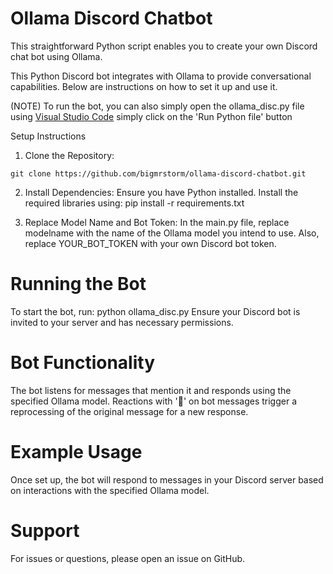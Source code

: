 # Ollama Discord Chatbot
This straightforward Python script enables you to create your own Discord chat bot using Ollama.

This Python Discord bot integrates with Ollama to provide conversational capabilities. Below are instructions on how to set it up and use it.

(NOTE)
To run the bot, you can also simply open the ollama_disc.py file using [Visual Studio Code](https://code.visualstudio.com/) simply click on the 'Run Python file' button

Setup Instructions
1. Clone the Repository:

`git clone https://github.com/bigmrstorm/ollama-discord-chatbot.git`

2. Install Dependencies:
Ensure you have Python installed. Install the required libraries using:
pip install -r requirements.txt

3. Replace Model Name and Bot Token:
In the main.py file, replace modelname with the name of the Ollama model you intend to use. Also, replace YOUR_BOT_TOKEN with your own Discord bot token.

# Running the Bot
To start the bot, run:
python ollama_disc.py
Ensure your Discord bot is invited to your server and has necessary permissions.

# Bot Functionality
The bot listens for messages that mention it and responds using the specified Ollama model.
Reactions with '🔄' on bot messages trigger a reprocessing of the original message for a new response.

# Example Usage
Once set up, the bot will respond to messages in your Discord server based on interactions with the specified Ollama model.

# Support
For issues or questions, please open an issue on GitHub.
